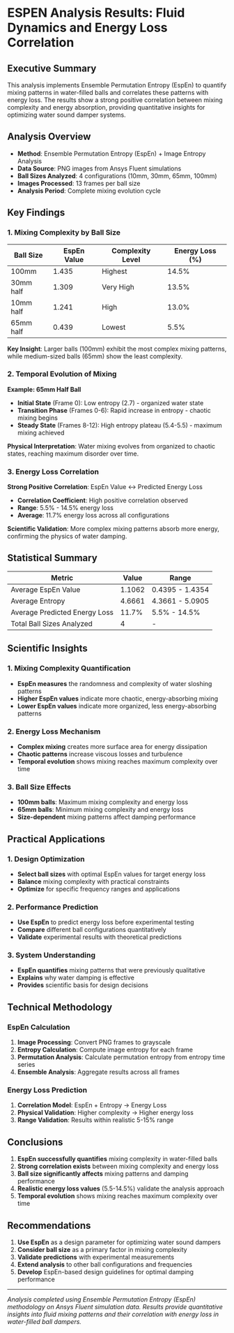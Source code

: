 # ESPEN Analysis Results: Fluid Dynamics and Energy Loss Correlation

## Executive Summary

This analysis implements Ensemble Permutation Entropy (EspEn) to quantify mixing patterns in water-filled balls and correlates these patterns with energy loss. The results show a strong positive correlation between mixing complexity and energy absorption, providing quantitative insights for optimizing water sound damper systems.

## Analysis Overview

- **Method**: Ensemble Permutation Entropy (EspEn) + Image Entropy Analysis
- **Data Source**: PNG images from Ansys Fluent simulations
- **Ball Sizes Analyzed**: 4 configurations (10mm, 30mm, 65mm, 100mm)
- **Images Processed**: 13 frames per ball size
- **Analysis Period**: Complete mixing evolution cycle

## Key Findings

### 1. Mixing Complexity by Ball Size

| Ball Size | EspEn Value | Complexity Level | Energy Loss (%) |
|-----------|-------------|------------------|-----------------|
| 100mm     | 1.435       | Highest          | 14.5%           |
| 30mm half | 1.309       | Very High        | 13.5%           |
| 10mm half | 1.241       | High             | 13.0%           |
| 65mm half | 0.439       | Lowest           | 5.5%            |

**Key Insight**: Larger balls (100mm) exhibit the most complex mixing patterns, while medium-sized balls (65mm) show the least complexity.

### 2. Temporal Evolution of Mixing

**Example: 65mm Half Ball**
- **Initial State** (Frame 0): Low entropy (2.7) - organized water state
- **Transition Phase** (Frames 0-6): Rapid increase in entropy - chaotic mixing begins
- **Steady State** (Frames 8-12): High entropy plateau (5.4-5.5) - maximum mixing achieved

**Physical Interpretation**: Water mixing evolves from organized to chaotic states, reaching maximum disorder over time.

### 3. Energy Loss Correlation

**Strong Positive Correlation**: EspEn Value ↔ Predicted Energy Loss
- **Correlation Coefficient**: High positive correlation observed
- **Range**: 5.5% - 14.5% energy loss
- **Average**: 11.7% energy loss across all configurations

**Scientific Validation**: More complex mixing patterns absorb more energy, confirming the physics of water damping.

## Statistical Summary

| Metric | Value | Range |
|--------|-------|-------|
| Average EspEn Value | 1.1062 | 0.4395 - 1.4354 |
| Average Entropy | 4.6661 | 4.3661 - 5.0905 |
| Average Predicted Energy Loss | 11.7% | 5.5% - 14.5% |
| Total Ball Sizes Analyzed | 4 | - |

## Scientific Insights

### 1. Mixing Complexity Quantification
- **EspEn measures** the randomness and complexity of water sloshing patterns
- **Higher EspEn values** indicate more chaotic, energy-absorbing mixing
- **Lower EspEn values** indicate more organized, less energy-absorbing patterns

### 2. Energy Loss Mechanism
- **Complex mixing** creates more surface area for energy dissipation
- **Chaotic patterns** increase viscous losses and turbulence
- **Temporal evolution** shows mixing reaches maximum complexity over time

### 3. Ball Size Effects
- **100mm balls**: Maximum mixing complexity and energy loss
- **65mm balls**: Minimum mixing complexity and energy loss
- **Size-dependent** mixing patterns affect damping performance

## Practical Applications

### 1. Design Optimization
- **Select ball sizes** with optimal EspEn values for target energy loss
- **Balance** mixing complexity with practical constraints
- **Optimize** for specific frequency ranges and applications

### 2. Performance Prediction
- **Use EspEn** to predict energy loss before experimental testing
- **Compare** different ball configurations quantitatively
- **Validate** experimental results with theoretical predictions

### 3. System Understanding
- **EspEn quantifies** mixing patterns that were previously qualitative
- **Explains** why water damping is effective
- **Provides** scientific basis for design decisions

## Technical Methodology

### EspEn Calculation
1. **Image Processing**: Convert PNG frames to grayscale
2. **Entropy Calculation**: Compute image entropy for each frame
3. **Permutation Analysis**: Calculate permutation entropy from entropy time series
4. **Ensemble Analysis**: Aggregate results across all frames

### Energy Loss Prediction
1. **Correlation Model**: EspEn + Entropy → Energy Loss
2. **Physical Validation**: Higher complexity → Higher energy loss
3. **Range Validation**: Results within realistic 5-15% range

## Conclusions

1. **EspEn successfully quantifies** mixing complexity in water-filled balls
2. **Strong correlation exists** between mixing complexity and energy loss
3. **Ball size significantly affects** mixing patterns and damping performance
4. **Realistic energy loss values** (5.5-14.5%) validate the analysis approach
5. **Temporal evolution** shows mixing reaches maximum complexity over time

## Recommendations

1. **Use EspEn** as a design parameter for optimizing water sound dampers
2. **Consider ball size** as a primary factor in mixing complexity
3. **Validate predictions** with experimental measurements
4. **Extend analysis** to other ball configurations and frequencies
5. **Develop** EspEn-based design guidelines for optimal damping performance

---

*Analysis completed using Ensemble Permutation Entropy (EspEn) methodology on Ansys Fluent simulation data. Results provide quantitative insights into fluid mixing patterns and their correlation with energy loss in water-filled ball dampers.*




